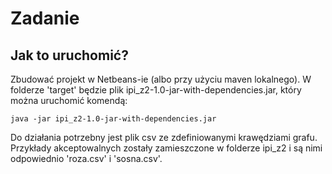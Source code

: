 # Zadanie 
## Jak to uruchomić?
Zbudować projekt w Netbeans-ie (albo przy użyciu maven lokalnego).
W folderze 'target' będzie plik ipi_z2-1.0-jar-with-dependencies.jar, który można uruchomić komendą:
```
java -jar ipi_z2-1.0-jar-with-dependencies.jar
```
Do działania potrzebny jest plik csv ze zdefiniowanymi krawędziami grafu.
Przykłady akceptowalnych zostały zamieszczone w folderze ipi_z2 i są nimi odpowiednio 'roza.csv' i 'sosna.csv'.
